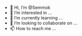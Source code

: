 - 👋 Hi, I’m @Semmok
- 👀 I’m interested in ...
- 🌱 I’m currently learning ...
- 💞️ I’m looking to collaborate on ...
- 📫 How to reach me ...

<!---
Semmok/Semmok is a ✨ special ✨ repository because its `README.md` (this file) appears on your GitHub profile.
You can click the Preview link to take a look at your changes.
--->
